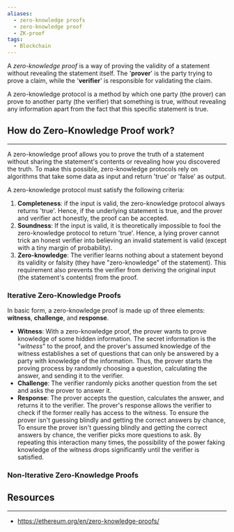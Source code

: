 ```yaml
---
aliases:
  - zero-knowledge proofs
  - zero-knowledge proof
  - ZK-proof
tags:
  - Blockchain
---
```


A _zero-knowledge proof_ is a way of proving the validity of a statement without revealing the statement itself. The '__prover__' is the party trying to prove a claim, while the '__verifier__' is responsible for validating the claim.

A zero-knowledge protocol is a method by which one party (the prover) can prove to another party (the verifier) that something is true, without revealing any information apart from the fact that this specific statement is true.

## How do Zero-Knowledge Proof work?
---
A zero-knowledge proof allows you to prove the truth of a statement without sharing the statement's contents or revealing how you discovered the truth. To make this possible, zero-knowledge protocols rely on algorithms that take some data as input and return 'true' or 'false' as output.

A zero-knowledge protocol must satisfy the following criteria:
1. __Completeness__: if the input is valid, the zero-knowledge protocol always returns 'true'. Hence, if the underlying statement is true, and the prover and verifier act honestly, the proof can be accepted.
2. __Soundness__: If the input is valid, it is theoretically impossible to fool the zero-knowledge protocol to return 'true'. Hence, a lying prover cannot trick an honest verifier into believing an invalid statement is valid (except with a tiny margin of probability).
3. __Zero-knowledge__: The verifier learns nothing about a statement beyond its validity or falsity (they have "zero-knowledge" of the statement). This requirement also prevents the verifier from deriving the original input (the statement's contents) from the proof.

### Iterative Zero-Knowledge Proofs

In basic form, a zero-knowledge proof is made up of three elements: __witness__, __challenge__, and __response__.

- __Witness__: With a zero-knowledge proof, the prover wants to prove knowledge of some hidden information. The secret information is the "_witness_" to the proof, and the prover's assumed knowledge of the witness establishes a set of questions that can only be answered by a party with knowledge of the information. Thus, the prover starts the proving process by randomly choosing a question, calculating the answer, and sending it to the verifier.
- __Challenge__: The verifier randomly picks another question from the set and asks the prover to answer it.
- __Response__: The prover accepts the question, calculates the answer, and returns it to the verifier. The prover's response allows the verifier to check if the former really has access to the witness. To ensure the prover isn't guessing blindly and getting the correct answers by chance, To ensure the prover isn't guessing blindly and getting the correct answers by chance, the verifier picks more questions to ask. By repeating this interaction many times, the possibility of the power faking knowledge of the witness drops significantly until the verifier is satisfied.

### Non-Iterative Zero-Knowledge Proofs



## Resources
---
- https://ethereum.org/en/zero-knowledge-proofs/